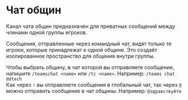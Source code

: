 # Чат общин

Канал чата общин предназначен для приватных сообщений между членами одной группы игроков.&#x20;

Сообщения, отправленные через командный чат, видят только те игроки, которые принадлежат к одной общине. Это создаёт изолированное пространство для общения внутри группы.

Чтобы выбрать общину, в чат которой вы отправляете сообщение, напишите `/teamschat <name>` или `/tc <name>`. Например: `/teams chat ddtech`\
Как через `!` вы отправляете сообщения в глобальный чат, так через `@` можно отправить сообщение в чат общины. Например: `@здравствуйте`

